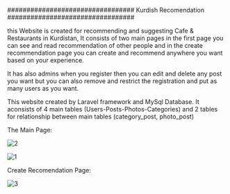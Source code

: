 #################################
     Kurdish Recomendation
#################################

this Website is created for recommending and suggesting Cafe & Restaurants in Kurdistan,
It consists of two main pages in the first page you can see and read recommendation of other people and in the create recommendation page
you can create and recommend anywhere you want based on your experience.

It has also admins when you register then you can edit and delete any post you want but you can also remove and restrict the registration and put as many users as you want.

This website created by Laravel framework and MySql Database.
It aconsists of 4 main tables (Users-Posts-Photos-Categories) and 2 tables for relationship between main tables (category_post, photo_post)
 
The Main Page:


![2](https://user-images.githubusercontent.com/66382977/109862754-da447400-7c71-11eb-8416-ba98433a9747.png)

![1](https://user-images.githubusercontent.com/66382977/109862609-b08b4d00-7c71-11eb-9633-7bf83df98f88.png)

Create Recomendation Page:

![3](https://user-images.githubusercontent.com/66382977/109862869-ff38e700-7c71-11eb-830f-65577cc5e546.png)
